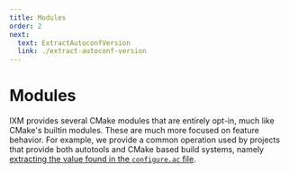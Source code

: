```yaml
---
title: Modules
order: 2
next:
  text: ExtractAutoconfVersion
  link: ./extract-autoconf-version
---
```


# Modules

 IXM provides several CMake modules that are entirely opt-in, much like CMake's
 builtin modules. These are much more focused on feature behavior. For example,
 we provide a common operation used by projects that provide both autotools and
 CMake based build systems, namely [extracting the value found in the
 `configure.ac` file](./extract-autoconf-version).

